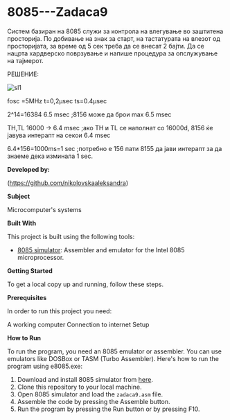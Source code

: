 
# 8085---Zadaca9
Систем базиран на 8085 служи за контрола на
влегување во заштитена просторија. По добивање на знак за
старт, на тастатурата на влезот од просторијата, за време од 5
сек треба да се внесат 2 бајти. Да се нацрта хардверско
поврзување и напише процедура за опслужување на
тајмерот.

РЕШЕНИЕ:


![sl1](https://github.com/nikolovskaaleksandra/8085-zad9/assets/170895283/42a63d21-964c-453c-8e96-21705b95f7bd)


fosc =5MHz  t=0,2µsec  ts=0.4µsec

2^14=16384 6.5 msec ;8156 може да брои max 6.5 msec

TH,TL 16000 -> 6.4 msec ;ако TH и TL се наполнат со 16000d, 8156 ќе јавува интерапт на секои 6.4 msec

6.4*156=1000ms=1 sec ;потребно е 156 пати 8155 да јави интерапт за да знаеме дека изминала 1 sec.

**Developed by:**

(https://github.com/nikolovskaaleksandra)


**Subject**

Microcomputer's systems

**Built With**

This project is built using the following tools:

- [8085 simulator](https://github.com/8085simulator/8085simulator.github.io?tab=readme-ov-file): Assembler and emulator for the Intel 8085 microprocessor.

**Getting Started**

To get a local copy up and running, follow these steps.

**Prerequisites**

In order to run this project you need:

A working computer
Connection to internet
Setup

**How to Run**

To run the program, you need an 8085 emulator or assembler. You can use emulators like DOSBox or TASM (Turbo Assembler). Here's how to run the program using e8085.exe:

1. Download and install 8085 simulator from [here](https://github.com/8085simulator/8085simulator.github.io?tab=readme-ov-file).
2. Clone this repository to your local machine.
3. Open 8085 simulator and load the `zadaca9.asm` file.
4. Assemble the code by pressing the Assemble button.
5. Run the program by pressing the Run button or by pressing F10.

